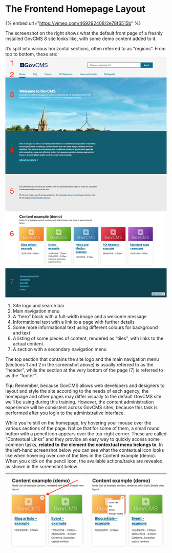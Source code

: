 # The Frontend Homepage Layout



{% embed url="https://vimeo.com/469292408/2e78f6515b" %}

The screenshot on the right shows what the default front page of a freshly installed GovCMS 8 site looks like, with some demo content added to it.

It’s split into various horizontal sections, often referred to as “regions”. From top to bottom, these are:![](../.gitbook/assets/7%20%282%29%20%282%29.png)

1. Site logo and search bar
2. Main navigation menu
3. A “hero” block with a full-width image and a welcome message
4. Informational text with a link to a page with further details
5. Some more informational text using different colours for background and text
6. A listing of some pieces of content, rendered as “tiles”, with links to the actual content
7. A section with a secondary navigation menu

The top section that contains the site logo and the main navigation menu \(sections 1 and 2 in the screenshot above\) is usually referred to as the “header”, while the section at the very bottom of the page \(7\) is referred to as the “footer”.

**Tip:** Remember, because GovCMS allows web developers and designers to layout and style the site according to the needs of each agency, the homepage and other pages may differ visually to the default GovCMS site we’ll be using during this training. However, the content administration experience will be consistent across GovCMS sites, because this task is performed after you login to the administrative interface.

While you’re still on the homepage, try hovering your mouse over the various sections of the page. Notice that for some of them, a small round button with a pencil icon appears over the top-right corner. These are called “Contextual Links” and they provide an easy way to quickly access some common tasks, **related to the element the contextual menu belongs to**. In the left-hand screenshot below you can see what the contextual icon looks like when hovering over one of the tiles in the Content example \(demo\). When you click on the pencil icon, the available actions/tasks are revealed, as shown in the screenshot below.

| ![](../.gitbook/assets/8%20%282%29%20%282%29.png) | ![](../.gitbook/assets/9%20%282%29%20%282%29%20%281%29.png) |
| :--- | :--- |


